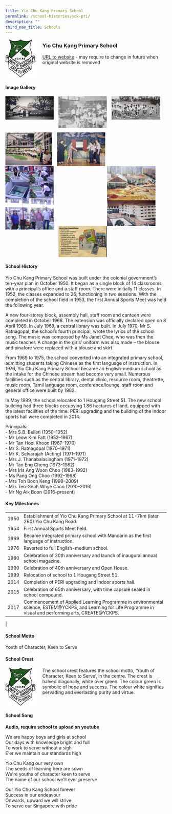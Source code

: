 ```yaml
---
title: Yio Chu Kang Primary School
permalink: /school-histories/yck-pri/
description: ""
third_nav_title: Schools
---
```

<img src="/images/yckpri1.png" style="width:20%;margin-right:15px;" align = "left">

### **Yio Chu Kang Primary School**
[URL to website](https://www.yiochukangpri.moe.edu.sg/) - may require to change in future when original website is removed

<br clear="left">

#### **Image Gallery**

<p><a href="https://staging.d1yxymztqoj7qn.amplifyapp.com/images/yckpri2.jpg">  
<img src="/images/yckpri2.jpg" style="width:30%;margin-right:15px;" align = "left">
</a></p>

<p><a href="https://staging.d1yxymztqoj7qn.amplifyapp.com/images/yckpri3.jpg">  
<img src="/images/yckpri3.jpg" style="width:30%;margin-right:15px;" align = "left">
</a></p>

<p><a href="https://staging.d1yxymztqoj7qn.amplifyapp.com/images/yckpri4.jpg">  
<img src="/images/yckpri4.jpg" style="width:30%;margin-right:15px;" align = "left">
</a></p>

<br clear="left">

<p><a href="https://staging.d1yxymztqoj7qn.amplifyapp.com/images/yckpri5.jpg">  
<img src="/images/yckpri5.jpg" style="width:29%;margin-right:15px;" align = "left">
</a></p>

<p><a href="https://staging.d1yxymztqoj7qn.amplifyapp.com/images/yckpri6.jpg">  
<img src="/images/yckpri6.jpg" style="width:30%;margin-right:15px;" align = "left">
</a></p>

<p><a href="https://staging.d1yxymztqoj7qn.amplifyapp.com/images/yckpri7.jpg">  
<img src="/images/yckpri7.jpg" style="width:30%;margin-right:35px;" align = "right">
</a></p>

<p><a href="https://staging.d1yxymztqoj7qn.amplifyapp.com/images/yckpri8.jpg">  
<img src="/images/yckpri8.jpg" style="width:30%;margin-right:15px;" align = "left">
</a></p>

<p><a href="https://staging.d1yxymztqoj7qn.amplifyapp.com/images/yckpri9.jpg">  
<img src="/images/yckpri9.jpg" style="width:30%;margin-right:15px;" align = "left">
</a></p>

<br clear="left">

#### **School History**
Yio Chu Kang Primary School was built under the colonial government’s ten-year plan in October 1950. It began as a single block of 14 classrooms with a principal’s office and a staff room. There were initially 11 classes. In 1952, the classes expanded to 26, functioning in two sessions. With the completion of the school field in 1953, the first Annual Sports Meet was held the following year.

A new four-storey block, assembly hall, staff room and canteen were completed in October 1968. The extension was officially declared open on 8 April 1969. In July 1969, a central library was built. In July 1970, Mr S. Ratnagopal, the school’s fourth principal, wrote the lyrics of the school song. The music was composed by Ms Janet Chee, who was then the music teacher. A change in the girls’ uniform was also made – the blouse and pinafore were replaced with a blouse and skirt.

From 1969 to 1975, the school converted into an integrated primary school, admitting students taking Chinese as the first language of instruction. In 1976, Yio Chu Kang Primary School became an English-medium school as the intake for the Chinese stream had become very small. Numerous facilities such as the central library, dental clinic, resource room, theatrette, music room, Tamil language room, conference/lounge, staff room and general office were built by 1982.

In May 1999, the school relocated to 1 Hougang Street 51. The new school building had three blocks occupying 1.86 hectares of land, equipped with the latest facilities of the time. PERI upgrading and the building of the indoor sports hall were completed in 2014.

Principals:<br>
\- Mrs S.B. Belleti (1950–1952)<br>
\- Mr Leow Kim Fatt (1952–1967)<br>
\- Mr Tan Hooi Khoon (1967–1970)<br>
\- Mr S. Ratnagopal (1970–1971)<br>
\- Mr K. Selvarajah (Acting) (1971–1971)<br>
\- Mrs J. Thanabalasingham (1971–1972)<br>
\- Mr Tan Eng Cheng (1973–1982)<br>
\- Mrs Iris Ang Woon Choo (1983–1992)<br>
\- Ms Pang Ong Choo (1992–1998)<br>
\- Mrs Toh Boon Keng (1998–2009)<br>
\- Mrs Teo-Seah Whye Choo (2010–2016)<br>
\- Mr Ng Aik Boon (2016–present)

#### **Key Milestones**

|  |  |
|:---:|---|
| 1950 | Establishment of Yio Chu Kang Primary School at 11-7km (later 260) Yio Chu Kang Road. |
| 1954 | First Annual Sports Meet held. |
| 1969 | Became integrated primary school with Mandarin as the first language of instruction. |
| 1976 | Reverted to full English-medium school. |
| 1980 | Celebration of 30th anniversary and launch of inaugural annual school magazine. |
| 1990 | Celebration of 40th anniversary and Open House. |
| 1999 | Relocation of school to 1 Hougang Street 51. |
| 2014 | Completion of PERI upgrading and indoor sports hall. |
| 2015 | Celebration of 65th anniversary, with time capsule sealed in school compound. |
| 2017 | Commencement of Applied Learning Programme in environmental science, ESTEM@YCKPS, and Learning for Life Programme in visual and performing arts, CREATE@YCKPS. |
|

#### **School Motto**
Youth of Character, Keen to Serve

#### **School Crest**
<img src="/images/yckpri1.png" style="width:20%;margin-right:15px;" align = "left">

The school crest features the school motto, ‘Youth of Character, Keen to Serve’, in the centre. The crest is halved diagonally, white over green. The colour green is symbolic of hope and success. The colour white signifies pervading and everlasting purity and virtue.

<br clear="left">

#### **School Song**
**Audio, require school to upload on youtube**

We are happy boys and girls at school<br>
Our days with knowledge bright and full<br>
To work to serve without a sigh<br>
E'er we maintain our standards high

Yio Chu Kang our very own<br>
The seeds of learning here are sown<br>
We're youths of character keen to serve<br>
The name of our school we'll ever preserve

Our Yio Chu Kang School forever<br>
Success in our endeavour<br>
Onwards, upward we will strive<br>
To serve our Singapore with pride